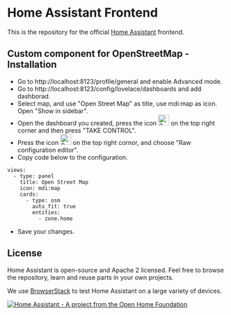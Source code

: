 # Home Assistant Frontend

This is the repository for the official [Home Assistant](https://home-assistant.io) frontend.

## Custom component for OpenStreetMap - Installation
- Go to http://localhost:8123/profile/general and enable Advanced mode.
- Go to http://localhost:8123/config/lovelace/dashboards and add dashborad.
- Select map, and use "Open Street Map" as title, use mdi:map as icon. Open "Show in sidebar".
- Open the dashboard you created, press the icon <img width="25" height="25" alt="Screenshot 2024-12-10 at 23 08 59" src="https://github.com/user-attachments/assets/72adaa1b-0426-4d77-8ad5-8ce6ecc87aa0">
on the top right corner and then press "TAKE CONTROL".
- Press the icon <img width="25" height="25" alt="Screenshot 2024-12-10 at 23 09 56" src="https://github.com/user-attachments/assets/1f1176a8-65a3-4aaf-834d-85cebd09b4c0"> on the top right cornor, and choose "Raw configuration editor".
- Copy code below to the configuration.
```language
views:
  - type: panel
    title: Open Street Map
    icon: mdi:map
    cards:
      - type: osm
        auto_fit: true
        entities:
          - zone.home
```
- Save your changes.
  
## License

Home Assistant is open-source and Apache 2 licensed. Feel free to browse the repository, learn and reuse parts in your own projects.

We use [BrowserStack](https://www.browserstack.com) to test Home Assistant on a large variety of devices.

[![Home Assistant - A project from the Open Home Foundation](https://www.openhomefoundation.org/badges/home-assistant.png)](https://www.openhomefoundation.org/)
